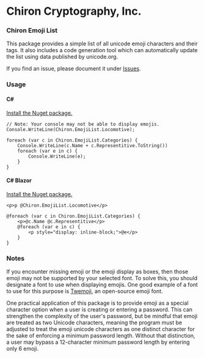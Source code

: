 # Chiron Cryptography, Inc.

### Chiron Emoji List
This package provides a simple list of all unicode emoji characters and their tags. It also includes a code generation tool which can automatically update the list using data published by unicode.org.

If you find an issue, please document it under [Issues](https://github.com/ChironCryptography/Chiron-Emoji-List/issues).

### Usage
#### C#
[Install the Nuget package.](https://www.nuget.org/packages/Chiron.EmojiList/)

```
// Note: Your console may not be able to display emojis.
Console.WriteLine(Chiron.EmojiList.Locomotive);

foreach (var c in Chiron.EmojiList.Categories) {
    Console.WriteLine(c.Name + c.Representitive.ToString())
    foreach (var e in c) {
        Console.WriteLine(e);
    }
}
```

#### C# Blazor
[Install the Nuget package.](https://www.nuget.org/packages/Chiron.EmojiList/)

```
<p>p @Chiron.EmojiList.Locomotive</p>

@foreach (var c in Chiron.EmojiList.Categories) {
    <p>@c.Name @c.Representitive</p>
    @foreach (var e in c) {
        <p style="display: inline-block;">@e</p>
    }
}
```

### Notes
If you encounter missing emoji or the emoji display as boxes, then those emoji may not be supported by your selected font. To solve this, you should designate a font to use when displaying emojis. One good example of a font to use for this purpose is [Twemoji](https://twemoji.twitter.com/), an open-source emoji font.

One practical application of this package is to provide emoji as a special character option when a user is creating or entering a password. This can strengthen the complexity of the user's password, but be mindful that emoji are treated as two Unicode characters, meaning the program must be adjusted to treat the emoji unicode characters as one distinct character for the sake of enforcing a minimum password length. Without that distinction, a user may bypass a 12-character minimum password length by entering only 6 emoji.
